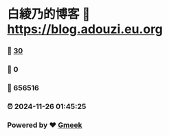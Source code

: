 # 白綾乃的博客 :link: https://blog.adouzi.eu.org 
### :page_facing_up: [30](https://blog.adouzi.eu.org/tag.html) 
### :speech_balloon: 0 
### :hibiscus: 656516 
### :alarm_clock: 2024-11-26 01:45:25 
### Powered by :heart: [Gmeek](https://github.com/Meekdai/Gmeek)
